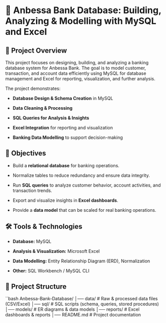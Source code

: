 # 🏦 Anbessa Bank Database: Building, Analyzing & Modelling with MySQL and Excel
## 📌 Project Overview

This project focuses on designing, building, and analyzing a banking database system for Anbessa Bank. The goal is to model customer, transaction, and account data efficiently using MySQL for database management and Excel for reporting, visualization, and further analysis.

The project demonstrates:

- **Database Design & Schema Creation** in MySQL

- **Data Cleaning & Processing**

- **SQL Queries for Analysis & Insights**

- **Excel Integration** for reporting and visualization

- **Banking Data Modelling** to support decision-making
## 🎯 Objectives

- Build a **relational database** for banking operations.

- Normalize tables to reduce redundancy and ensure data integrity.

- Run **SQL queries** to analyze customer behavior, account activities, and transaction trends.

- Export and visualize insights in **Excel dashboards**.

- Provide a **data model** that can be scaled for real banking operations.
  
## 🛠️ Tools & Technologies

- **Database:** MySQL

- **Analysis & Visualization:** Microsoft Excel

- **Data Modelling:** Entity Relationship Diagram (ERD), Normalization

- **Other:** SQL Workbench / MySQL CLI
## 📂 Project Structure
``bash 
Anbessa-Bank-Database/
│── data/                 # Raw & processed data files (CSV/Excel)
│── sql/                  # SQL scripts (schema, queries, stored procedures)
│── models/               # ER diagrams & data models
│── reports/              # Excel dashboards & reports
│── README.md             # Project documentation

